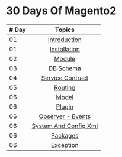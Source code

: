 # 30 Days Of Magento2

| # Day |                         Topics                         |
| ----- | :----------------------------------------------------: |
| 01    |              [Introduction](./README.md)               |
| 01    |              [Installation](./README.md)               |
| 02    |                 [Module](./README.md)                  |
| 03    |           [DB Schema](./Database/README.md)            |
| 04    |            [Service Contract](./README.md)             |
| 05    |                 [Routing](./README.md)                 |
| 06    |                  [Model](./README.md)                  |
| 06    |              [Plugin](./Plugin/README.md)              |
| 06    |            [Observer - Events](./README.md)            |
| 06    | [System And Config Xml](./System-Config-Xml/README.md) |
| 06    |            [Packages](./Packages/README.md)            |
| 06    |           [Exception](./Exception/README.md)           |